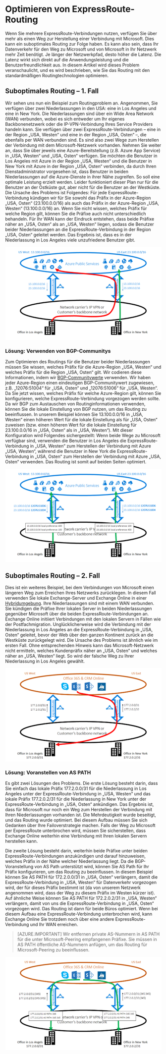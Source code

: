 <properties
   pageTitle="Optimieren von ExpressRoute-Routing | Microsoft Azure"
   description="Diese Seite enthält Informationen zur Optimierung des Routings, wenn ein Kunde über mehr als eine ExpressRoute-Verbindung verfügt, mit der die Verbindung zwischen Microsoft und dem Unternehmensnetzwerk des Kunden hergestellt werden kann."
   documentationCenter="na"
   services="expressroute"
   authors="charwen"
   manager="carmonm"
   editor=""/>
<tags
   ms.service="expressroute"
   ms.devlang="na"
   ms.topic="get-started-article"
   ms.tgt_pltfrm="na"
   ms.workload="infrastructure-services"
   ms.date="05/26/2016"
   ms.author="charwen"/>

# Optimieren von ExpressRoute-Routing
Wenn Sie mehrere ExpressRoute-Verbindungen nutzen, verfügen Sie über mehr als einen Weg zur Herstellung einer Verbindung mit Microsoft. Dies kann ein suboptimales Routing zur Folge haben. Es kann also sein, dass Ihr Datenverkehr für den Weg zu Microsoft und von Microsoft in Ihr Netzwerk mehr Zeit benötigt. Je länger der Netzwerkpfad, desto höher die Latenz. Die Latenz wirkt sich direkt auf die Anwendungsleistung und die Benutzerfreundlichkeit aus. In diesem Artikel wird dieses Problem veranschaulicht, und es wird beschrieben, wie Sie das Routing mit den standardmäßigen Routingtechnologien optimieren.

## Suboptimales Routing – 1. Fall
Wir sehen uns nun ein Beispiel zum Routingproblem an. Angenommen, Sie verfügen über zwei Niederlassungen in den USA: eine in Los Angeles und eine in New York. Die Niederlassungen sind über ein Wide Area Network (WAN) verbunden, wobei es sich entweder um Ihr eigenes Backbonenetzwerk oder die IP-VPN-Verbindung Ihres Service Providers handeln kann. Sie verfügen über zwei ExpressRoute-Verbindungen – eine in der Region „USA, Westen“ und eine in der Region „USA, Osten“ –, die ebenfalls per WAN verbunden sind. Es sind also zwei Wege zum Herstellen der Verbindung mit dem Microsoft-Netzwerk vorhanden. Nehmen Sie weiter an, dass Sie über jeweils eine Azure-Bereitstellung (z.B. Azure App Service) in „USA, Westen“ und „USA, Osten“ verfügen. Sie möchten die Benutzer in Los Angeles mit Azure in der Region „USA, Westen“ und die Benutzer in New York mit Azure in der Region „USA, Osten“ verbinden, da durch Ihren Dienstadministrator vorgesehen ist, dass Benutzer in beiden Niederlassungen auf die Azure-Dienste in ihrer Nähe zugreifen. So soll eine optimale Leistung erzielt werden. Leider funktioniert dieser Plan nur für die Benutzer an der Ostküste gut, aber nicht für die Benutzer an der Westküste. Die Ursache des Problems ist Folgendes: Für jede ExpressRoute-Verbindung kündigen wir für Sie sowohl das Präfix in der Azure-Region „USA, Osten“ (23.100.0.0/16) als auch das Präfix in der Azure-Region „USA, Westen“ (13.100.0.0/16) an. Wenn Sie nicht wissen, welches Präfix für welche Region gilt, können Sie die Präfixe auch nicht unterschiedlich behandeln. Für Ihr WAN kann der Eindruck entstehen, dass beide Präfixe näher an „USA, Osten“ als an „USA, Westen“ liegen, sodass die Benutzer beider Niederlassungen an die ExpressRoute-Verbindung in der Region „USA, Osten“ geleitet werden. Das Ergebnis ist, dass es in der Niederlassung in Los Angeles viele unzufriedene Benutzer gibt.

![](./media/expressroute-optimize-routing/expressroute-case1-problem.png)

### Lösung: Verwenden von BGP-Communitys
Zum Optimieren des Routings für die Benutzer beider Niederlassungen müssen Sie wissen, welches Präfix für die Azure-Region „USA, Westen“ und welches Präfix für die Region „USA, Osten“ gilt. Wir codieren diese Informationen, indem wir [BGP-Communitywerte](expressroute-routing.md) verwenden. Wir haben jeder Azure-Region einen eindeutigen BGP-Communitywert zugewiesen, z.B. „12076:51004“ für „USA, Osten“ und „12076:51006“ für „USA, Westen“. Da Sie jetzt wissen, welches Präfix für welche Azure-Region gilt, können Sie konfigurieren, welche ExpressRoute-Verbindung vorgezogen werden sollte. Da wir BGP zum Austauschen von Routinginformationen verwenden, können Sie die lokale Einstellung von BGP nutzen, um das Routing zu beeinflussen. In unserem Beispiel können Sie 13.100.0.0/16 in „USA, Westen“ einen höheren Wert für die lokale Einstellung als für „USA, Osten“ zuweisen (bzw. einen höheren Wert für die lokale Einstellung für 23.100.0.0/16 in „USA, Osten“ als in „USA, Westen“). Mit dieser Konfiguration wird Folgendes sichergestellt: Wenn beide Wege zu Microsoft verfügbar sind, verwenden die Benutzer in Los Angeles die ExpressRoute-Verbindung in „USA, Westen“ zum Herstellen der Verbindung mit Azure „USA, Westen“, während die Benutzer in New York die ExpressRoute-Verbindung in „USA, Osten“ zum Herstellen der Verbindung mit Azure „USA, Osten“ verwenden. Das Routing ist somit auf beiden Seiten optimiert.

![](./media/expressroute-optimize-routing/expressroute-case1-solution.png)

## Suboptimales Routing – 2. Fall
Dies ist ein weiteres Beispiel, bei dem Verbindungen von Microsoft einen längeren Weg zum Erreichen Ihres Netzwerks zurücklegen. In diesem Fall verwenden Sie lokale Exchange-Server und Exchange Online in einer [Hybridumgebung](https://technet.microsoft.com/library/jj200581%28v=exchg.150%29.aspx). Ihre Niederlassungen sind mit einem WAN verbunden. Sie kündigen die Präfixe Ihrer lokalen Server in beiden Niederlassungen gegenüber Microsoft über die beiden ExpressRoute-Verbindungen an. Exchange Online initiiert Verbindungen mit den lokalen Servern in Fällen wie der Postfachmigration. Unglücklicherweise wird die Verbindung mit der Niederlassung in Los Angeles an die ExpressRoute-Verbindung in „USA, Osten“ geleitet, bevor der Web über den ganzen Kontinent zurück an die Westküste zurückgelegt wird. Die Ursache des Problems ist ähnlich wie im ersten Fall. Ohne entsprechenden Hinweis kann das Microsoft-Netzwerk nicht ermitteln, welches Kundenpräfix näher an „USA, Osten“ und welches näher an „USA, Westen“ liegt. So wird der falsche Weg zu Ihrer Niederlassung in Los Angeles gewählt.

![](./media/expressroute-optimize-routing/expressroute-case2-problem.png)

### Lösung: Voranstellen von AS PATH
Es gibt zwei Lösungen des Problems. Die erste Lösung besteht darin, dass Sie einfach das lokale Präfix 177.2.0.0/31 für die Niederlassung in Los Angeles unter der ExpressRoute-Verbindung in „USA, Westen“ und das lokale Präfix 177.2.0.2/31 für die Niederlassung in New York unter der ExpressRoute-Verbindung in „USA, Osten“ ankündigen. Das Ergebnis ist, dass für Microsoft nur noch ein Weg zum Herstellen der Verbindung mit Ihren Niederlassungen vorhanden ist. Die Mehrdeutigkeit wurde beseitigt, und das Routing wurde optimiert. Bei diesem Aufbau müssen Sie sich Gedanken über Ihre Failoverstrategie machen. Falls der Weg zu Microsoft per ExpressRoute unterbrochen wird, müssen Sie sicherstellen, dass Exchange Online weiterhin eine Verbindung mit Ihren lokalen Servern herstellen kann.

Die zweite Lösung besteht darin, weiterhin beide Präfixe unter beiden ExpressRoute-Verbindungen anzukündigen und darauf hinzuweisen, welches Präfix in der Nähe welcher Niederlassung liegt. Da die BGP-Voranstellung von AS Path unterstützt wird, können Sie AS Path für Ihr Präfix konfigurieren, um das Routing zu beeinflussen. In diesem Beispiel können Sie AS PATH für 172.2.0.0/31 in „USA, Osten“ verlängern, damit die ExpressRoute-Verbindung in „USA, Westen“ für Datenverkehr vorgezogen wird, der für dieses Präfix bestimmt ist (da von unserem Netzwerk angenommen wird, dass der Weg zu diesem Präfix im Westen kürzer ist). Auf ähnliche Weise können Sie AS PATH für 172.2.0.2/31 in „USA, Westen“ verlängern, damit von uns die ExpressRoute-Verbindung in „USA, Osten“ vorgezogen wird. Das Routing ist dann für beide Büros optimiert. Wenn bei diesem Aufbau eine ExpressRoute-Verbindung unterbrochen wird, kann Exchange Online Sie trotzdem noch über eine andere ExpressRoute-Verbindung und Ihr WAN erreichen.

>[AZURE.IMPORTANT] Wir entfernen private AS-Nummern in AS PATH für die unter Microsoft-Peering empfangenen Präfixe. Sie müssen in AS PATH öffentliche AS-Nummern anfügen, um das Routing für Microsoft-Peering zu beeinflussen.

![](./media/expressroute-optimize-routing/expressroute-case2-solution.png)

<!---HONumber=AcomDC_0601_2016-->